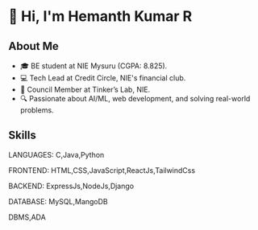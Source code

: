 # 👋 Hi, I'm Hemanth Kumar R  

## About Me  
- 🎓 BE student at NIE Mysuru (CGPA: 8.825).  
- 💻 Tech Lead at Credit Circle, NIE's financial club.  
- 🌟 Council Member at Tinker’s Lab, NIE.  
- 🔍 Passionate about AI/ML, web development, and solving real-world problems.

## Skills  
LANGUAGES: C,Java,Python

FRONTEND: HTML,CSS,JavaScript,ReactJs,TailwindCss

BACKEND: ExpressJs,NodeJs,Django

DATABASE: MySQL,MangoDB

DBMS,ADA
